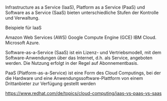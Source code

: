 Infrastructure as a Service (IaaS), Platform as a Service (PaaS) und Software as a Service (SaaS) bieten unterschiedliche Stufen der Kontrolle und Verwaltung.

Beispiele für IaaS

Amazon Web Services (AWS) Google Compute Engine (GCE) IBM Cloud. Microsoft Azure.

Software-as-a-Service (SaaS) ist ein Lizenz- und Vertriebsmodell, mit dem Software-Anwendungen über das Internet, d.h. als Service, angeboten werden. Die Nutzung erfolgt in der Regel auf Abonnementbasis.

PaaS (Platform-as-a-Service) ist eine Form des Cloud Computings, bei der die Hardware und eine Anwendungssoftware-Plattform von einem Drittanbieter zur Verfügung gestellt werden

https://www.redhat.com/de/topics/cloud-computing/iaas-vs-paas-vs-saas
